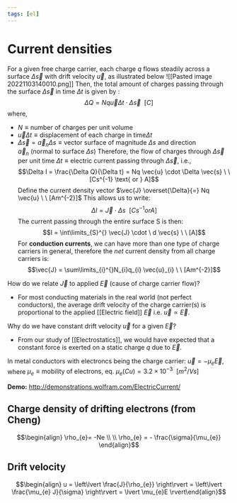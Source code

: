 ```yaml
---
tags: [el]
---
```

# Current densities 
For a given free charge carrier, each charge $q$ flows steadily across a surface $\Delta \vec{s}$ with drift velocity $\vec{u}$, as illustrated below
![[Pasted image 20221103140010.png]]
Then, the total amount of charges passing through the surface $\Delta \vec{s}$ in time $\Delta t$ is given by : $$\Delta Q = Nq \vec{u} \Delta t \cdot \Delta \vec{s} \ \ [C]$$where,
- $N \equiv \text{number of charges per unit volume}$
- $\vec{u} \Delta t \equiv \text{displacement of each charge in time} \Delta t$ 
- $\Delta \vec{s} = \vec{a}_{n} \Delta s \equiv \text{vector surface of magnitude }\Delta s \text{ and direction } \vec{a}_{n} \ (\text{normal to surface } \Delta s)$ 
Therefore, the flow of charges through $\Delta \vec{s}$ per unit time $\Delta t \equiv \text{electric current passing through } \Delta \vec{s}$, i.e., $$\Delta I = \frac{\Delta Q}{\Delta t} = Nq \vec{u} \cdot \Delta \vec{s} \ \ [Cs^{-1} \text{ or } A]$$
Define the current density vector $\vec{J} \overset{\Delta}{=} Nq \vec{u} \ \ [Am^{-2}]$ 
This allows us to write: $$\Delta I = \vec{J} \cdot \Delta s \ \ [Cs^{-1} or A]$$The current passing through the entire surface S is then: $$I = \int\limits_{S}^{} \vec{J} \cdot \ d \vec{s} \ \ [A]$$For **conduction currents**, we can have more than one type of charge carriers in general, therefore the *net* current density from all charge carriers is: $$\vec{J} = \sum\limits_{i}^{}N_{i}q_{i} \vec{u}_{i} \ \ [Am^{-2}]$$

How do we relate $\vec{J}$ to applied $\vec{E}$ (cause of charge carrier flow)?
- For most conducting materials in the real world (not perfect conductors), the average drift velocity of the charge carrier(s) is proportional to the applied [[Electric field]] $\vec{E}$ i.e. $\vec{u} \propto \vec{E}$.

Why do we have constant drift velocity $\vec{u}$ for a given $\vec{E}$?
- From our study of [[Electrostatics]], we would have expected that a constant force is exerted on a static charge $q$ due to $\vec{E}$.

In metal conductors with electroncs being the charge carrier: $\vec{u} = - \mu_{e}\vec{E}$, where $\mu_{e} \equiv \text{mobility of electrons, eq. } \mu_{e}(Cu) = 3.2 \times 10^{-3} \ \ [m^{2}/Vs]$

**Demo:**
http://demonstrations.wolfram.com/ElectricCurrent/

## Charge density of drifting electrons (from Cheng)
$$\begin{align} \rho_{e}= -Ne \\ \\ \rho_{e} = - \frac{\sigma}{\mu_{e}} \end{align}$$

## Drift velocity
$$\begin{align} u = \left\lvert \frac{J}{\rho_{e}} \right\rvert = \left\lvert \frac{\mu_{e} J}{\sigma} \right\rvert = \lvert \mu_{e}E \rvert\end{align}$$